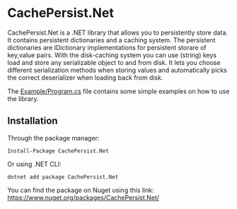 # CachePersist.Net
CachePersist.Net is a .NET library that allows you to persistently store data. It contains persistent dictionaries and a caching system.
The persistent dictionaries are IDictionary implementations for persistent storare of key,value pairs.
With the disk-caching system you can use (string) keys load and store any serializable object to and from disk. It lets you choose different serialization methods when storing values and automatically picks the correct deserializer when loading back from disk.

The [Example/Program.cs](https://github.com/tomwimmenhove/CachePersist.Net/blob/main/Example/Program.cs) file contains some simple examples on how to use the library.

## Installation

Through the package manager:
```
Install-Package CachePersist.Net
```

Or using .NET CLI:
```
dotnet add package CachePersist.Net
```

You can find the package on Nuget using this link: https://www.nuget.org/packages/CachePersist.Net/
